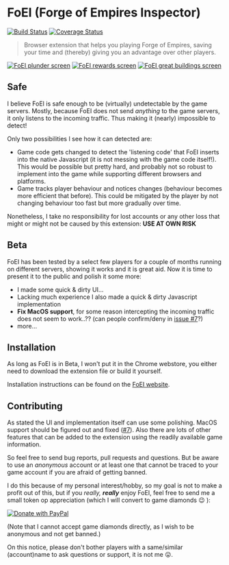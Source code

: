 # FoEI (Forge of Empires Inspector)

[![Build Status](https://travis-ci.org/veger/foei.svg?branch=master)](https://travis-ci.org/veger/foei)
[![Coverage Status](https://coveralls.io/repos/github/veger/foei/badge.svg?branch=master)](https://coveralls.io/github/veger/foei?branch=master)

> Browser extension that helps you playing Forge of Empires, saving your time and (thereby) giving you an advantage over other players.

[![FoEI plunder screen](https://www.vegerweb.nl/system/refinery/images/W1siZiIsIjIwMTkvMDMvMjcvM3AwcmUxNjkzOF9mb2VpX3BsdW5kZXIucG5nIl0sWyJwIiwidGh1bWIiLCIyMjV4MjU1XHUwMDNlIl1d/foei-plunder.png?sha=b8c8ba4e86afb969)](https://www.vegerweb.nl/system/refinery/images/W1siZiIsIjIwMTkvMDMvMjcvM3AwcmUxNjkzOF9mb2VpX3BsdW5kZXIucG5nIl1d/foei-plunder.png?sha=320d240b8a0eb886)
[![FoEI rewards screen](https://www.vegerweb.nl/system/refinery/images/W1siZiIsIjIwMTkvMDMvMjcvMjJnY2I1M2MxdF9mb2VpX3Jld2FyZHMucG5nIl0sWyJwIiwidGh1bWIiLCIyMjV4MjU1XHUwMDNlIl1d/foei-rewards.png?sha=5a15e0fe9be0b277)](https://www.vegerweb.nl/system/refinery/images/W1siZiIsIjIwMTkvMDMvMjcvMjJnY2I1M2MxdF9mb2VpX3Jld2FyZHMucG5nIl1d/foei-rewards.png?sha=b7662d3d84db46b1)
[![FoEI great buildings screen](https://www.vegerweb.nl/system/refinery/images/W1siZiIsIjIwMTkvMDMvMjcvNDYxaWVxdWxka19mb2VpX2diLnBuZyJdLFsicCIsInRodW1iIiwiMjI1eDI1NVx1MDAzZSJdXQ/foei-gb.png?sha=fbba6bedf69a3169)](https://www.vegerweb.nl/system/refinery/images/W1siZiIsIjIwMTkvMDMvMjcvNDYxaWVxdWxka19mb2VpX2diLnBuZyJdXQ/foei-gb.png?sha=fbab799e483fada8)

## Safe

I believe FoEI is safe enough to be (virtually) undetectable by the game servers.
Mostly, because FoEI does not send _anything_ to the game servers, it only listens to the incoming traffic.
Thus making it (nearly) impossible to detect!

Only two possibilities I see how it can detected are:

* Game code gets changed to detect the 'listening code' that FoEI inserts into the native Javascript (it is not messing with the game code itself!).
  This would be possible but pretty hard, and probably not so robust to implement into the game while supporting different browsers and platforms.
* Game tracks player behaviour and notices changes (behaviour becomes more efficient that before).
  This could be mitigated by the player by not changing behaviour too fast but more gradually over time.

Nonetheless, I take no responsibility for lost accounts or any other loss that might or might not be caused by this extension: **USE AT OWN RISK**

## Beta

FoEI has been tested by a select few players for a couple of months running on different servers, showing it works and it is great aid.
Now it is time to present it to the public and polish it some more:

* I made some quick & dirty UI...
* Lacking much experience I also made a quick & dirty Javascript implementation
* **Fix MacOS support**, for some reason intercepting the incoming traffic does not seem to work..?? (can people confirm/deny in [issue #7](https://github.com/veger/foei/issues/7)?)
* more...

## Installation

As long as FoEI is in Beta, I won't put it in the Chrome webstore, you either need to download the extension file or build it yourself.

Installation instructions can be found on the [FoEI website](https://www.vegerweb.nl/foei).

## Contributing

As stated the UI and implementation itself can use some polishing. MacOS support should be figured out and fixed ([#7](https://github.com/veger/foei/issues/7)). Also there are lots of other features that can be added to the extension using the readily available game information.

So feel free to send bug reports, pull requests and questions. But be aware to use an *anonymous* account or at least one that cannot be traced to your game account if you are afraid of getting banned.

I do this because of my personal interest/hobby, so my goal is not to make a profit out of this, but if you _really, **really**_ enjoy FoEI, feel free to send me a small token op appreciation (which I will convert to game diamonds :wink: ):

[![Donate with PayPal](https://www.paypalobjects.com/en_US/NL/i/btn/btn_donateCC_LG.gif)](https://www.paypal.com/cgi-bin/webscr?cmd=_s-xclick&hosted_button_id=2EYSNR29PEPDC&source=url)

(Note that I cannot accept game diamonds directly, as I wish to be anonymous and not get banned.)

On this notice, please don't bother players with a same/similar (account)name to ask questions or support, it is not me :stuck_out_tongue:.

